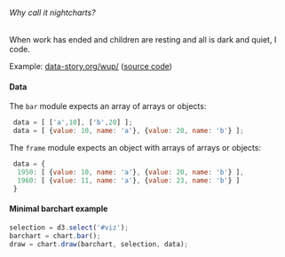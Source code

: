 ###### Why call it nightcharts?

When work has ended and children are resting and all is dark and quiet, I code.


Example:  [data-story.org/wup/](http://data-story.org/wup/) ([source code](https://github.com/deciob/wup))


#### Data

The `bar` module expects an array of arrays or objects:
```js
 data = [ ['a',10], ['b',20] ];
 data = [ {value: 10, name: 'a'}, {value: 20, name: 'b'} ];
```

The `frame` module expects an object with arrays of arrays or objects:
```js
 data = { 
  1950: [ {value: 10, name: 'a'}, {value: 20, name: 'b'} ],
  1960: [ {value: 11, name: 'a'}, {value: 23, name: 'b'} ]
 }
```

#### Minimal barchart example

```js
selection = d3.select('#viz');
barchart = chart.bar();
draw = chart.draw(barchart, selection, data);
```
